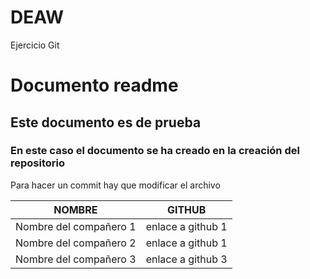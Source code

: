 # DEAW
Ejercicio Git

# Documento readme

## Este documento es de prueba

### En este caso el documento se ha creado en la creación del repositorio

Para hacer un commit hay que modificar el archivo


| NOMBRE                 | GITHUB            |
|------------------------|-------------------|
| Nombre del compañero 1 | enlace a github 1 |
| Nombre del compañero 2 | enlace a github 1 |
| Nombre del compañero 3 | enlace a github 3 |